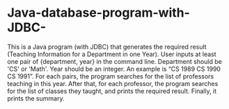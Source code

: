 # Java-database-program-with-JDBC-

This is a Java program (with JDBC) that generates the required result (Teaching Information for a Department in one Year). User inputs at least one pair of {department, year} in the command line. Department should be 'CS' or 'Math'. Year should be an integer. An example is “CS 1989 CS 1990 CS 1991”. For each pairs, the program searches for the list of professors teaching in this year. After that, for each professor, the program searches for the list of classes they taught, and prints the required result. Finally, it prints the summary.

